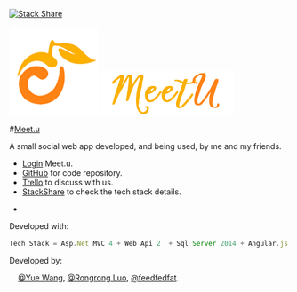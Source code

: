 [![Stack Share](http://img.shields.io/badge/tech-stack-0690fa.svg?style=flat)](http://stackshare.io/Mooophy/meet-u)

![alt text](MeetU/MeetU/Content/Images/Logos/meetu-logo-160x160.png "")
![alt text](MeetU/MeetU/Content/Images/Logos/MeetU-text-240x80.png "")

#[Meet.u](http://ec2-54-206-117-78.ap-southeast-2.compute.amazonaws.com/Meetups)

A small social web app developed, and being used, by me and my friends. 

 * [Login](http://ec2-54-206-117-78.ap-southeast-2.compute.amazonaws.com/Meetups) Meet.u.
 * [GitHub](https://github.com/Mooophy/meetu) for code repository.
 * [Trello](https://trello.com/b/gfeCbpJT/meetu) to discuss with us.
 * [StackShare](http://stackshare.io/Mooophy/meet-u) to check the tech stack details.


-
Developed with:
```js
Tech Stack = Asp.Net MVC 4 + Web Api 2  + Sql Server 2014 + Angular.js + Bootstrap 3 + etc
```

Developed by: 

&nbsp;&nbsp;&nbsp;&nbsp;[@Yue Wang](https://github.com/Mooophy), [@Rongrong Luo](https://github.com/rong4188), [@feedfedfat](https://github.com/scottszb1987).



